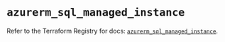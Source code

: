 # `azurerm_sql_managed_instance`

Refer to the Terraform Registry for docs: [`azurerm_sql_managed_instance`](https://registry.terraform.io/providers/hashicorp/azurerm/3.111.0/docs/resources/sql_managed_instance).
